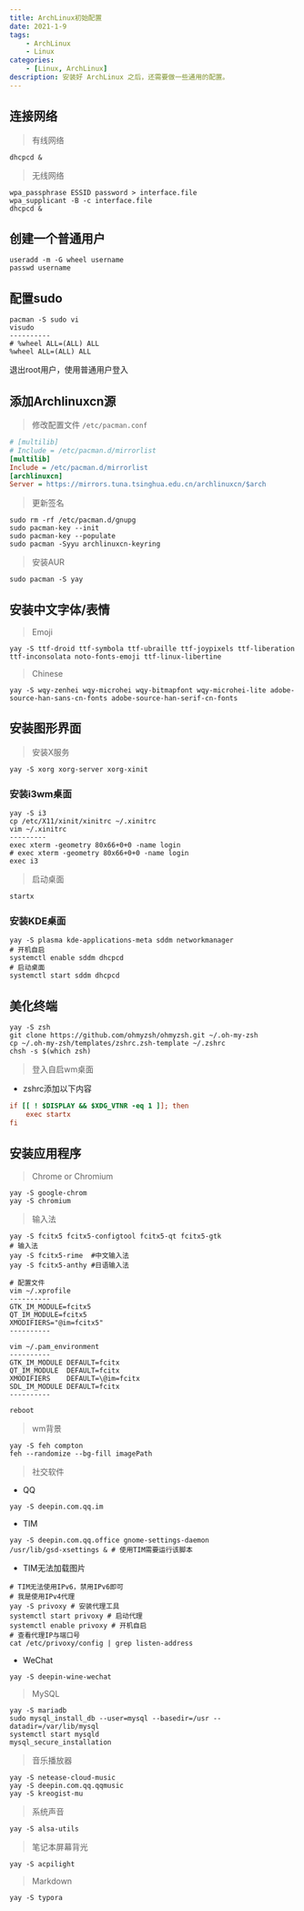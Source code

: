 ```yaml
---
title: ArchLinux初始配置
date: 2021-1-9
tags:
	- ArchLinux
	- Linux
categories:
	- [Linux, ArchLinux]
description: 安装好 ArchLinux 之后，还需要做一些通用的配置。
---
```


## 连接网络

> 有线网络

```shell
dhcpcd &
```

> 无线网络

```shell
wpa_passphrase ESSID password > interface.file
wpa_supplicant -B -c interface.file
dhcpcd &
```

## 创建一个普通用户

```shell
useradd -m -G wheel username
passwd username
```

## 配置sudo

```shell
pacman -S sudo vi
visudo
----------
# %wheel ALL=(ALL) ALL
%wheel ALL=(ALL) ALL
```

退出root用户，使用普通用户登入

## 添加Archlinuxcn源

> 修改配置文件 `/etc/pacman.conf`

```ini
# [multilib]
# Include = /etc/pacman.d/mirrorlist
[multilib]
Include = /etc/pacman.d/mirrorlist
[archlinuxcn]
Server = https://mirrors.tuna.tsinghua.edu.cn/archlinuxcn/$arch
```

> 更新签名

```shell
sudo rm -rf /etc/pacman.d/gnupg
sudo pacman-key --init
sudo pacman-key --populate
sudo pacman -Syyu archlinuxcn-keyring
```

> 安装AUR

```shell
sudo pacman -S yay
```

## 安装中文字体/表情

> Emoji

```shell
yay -S ttf-droid ttf-symbola ttf-ubraille ttf-joypixels ttf-liberation ttf-inconsolata noto-fonts-emoji ttf-linux-libertine
```

> Chinese

```shell
yay -S wqy-zenhei wqy-microhei wqy-bitmapfont wqy-microhei-lite adobe-source-han-sans-cn-fonts adobe-source-han-serif-cn-fonts
```

## 安装图形界面

> 安装X服务

```shell
yay -S xorg xorg-server xorg-xinit
```

### 安装i3wm桌面

```shell
yay -S i3
cp /etc/X11/xinit/xinitrc ~/.xinitrc
vim ~/.xinitrc
---------
exec xterm -geometry 80x66+0+0 -name login
# exec xterm -geometry 80x66+0+0 -name login
exec i3
```

> 启动桌面

```shell
startx
```

### 安装KDE桌面

```shell
yay -S plasma kde-applications-meta sddm networkmanager
# 开机自启
systemctl enable sddm dhcpcd
# 启动桌面
systemctl start sddm dhcpcd
```

## 美化终端

```shell
yay -S zsh
git clone https://github.com/ohmyzsh/ohmyzsh.git ~/.oh-my-zsh
cp ~/.oh-my-zsh/templates/zshrc.zsh-template ~/.zshrc
chsh -s $(which zsh)
```

> 登入自启wm桌面

- zshrc添加以下内容

```ini
if [[ ! $DISPLAY && $XDG_VTNR -eq 1 ]]; then
    exec startx
fi
```

## 安装应用程序

> Chrome or Chromium

```shell
yay -S google-chrom
yay -S chromium
```

> 输入法

```shell
yay -S fcitx5 fcitx5-configtool fcitx5-qt fcitx5-gtk
# 输入法
yay -S fcitx5-rime  #中文输入法
yay -S fcitx5-anthy #日语输入法

# 配置文件
vim ~/.xprofile
----------
GTK_IM_MODULE=fcitx5
QT_IM_MODULE=fcitx5
XMODIFIERS="@im=fcitx5"
----------

vim ~/.pam_environment
----------
GTK_IM_MODULE DEFAULT=fcitx
QT_IM_MODULE  DEFAULT=fcitx
XMODIFIERS    DEFAULT=\@im=fcitx
SDL_IM_MODULE DEFAULT=fcitx
----------

reboot
```

> wm背景

```shell
yay -S feh compton
feh --randomize --bg-fill imagePath
```

> 社交软件

- QQ

```shell
yay -S deepin.com.qq.im
```

- TIM

```shell
yay -S deepin.com.qq.office gnome-settings-daemon
/usr/lib/gsd-xsettings & # 使用TIM需要运行该脚本
```

- TIM无法加载图片

```shell
# TIM无法使用IPv6，禁用IPv6即可
# 我是使用IPv4代理
yay -S privoxy # 安装代理工具
systemctl start privoxy # 启动代理
systemctl enable privoxy # 开机自启
# 查看代理IP与端口号
cat /etc/privoxy/config | grep listen-address
```

- WeChat

```shell
yay -S deepin-wine-wechat
```

> MySQL

```shell
yay -S mariadb
sudo mysql_install_db --user=mysql --basedir=/usr --datadir=/var/lib/mysql
systemctl start mysqld
mysql_secure_installation
```

> 音乐播放器

```shell
yay -S netease-cloud-music
yay -S deepin.com.qq.qqmusic
yay -S kreogist-mu
```

> 系统声音

```shell
yay -S alsa-utils
```

> 笔记本屏幕背光

```shell
yay -S acpilight
```

> Markdown

```shell
yay -S typora
```
